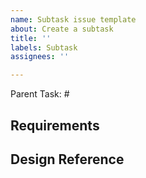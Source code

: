 ```yaml
---
name: Subtask issue template
about: Create a subtask
title: ''
labels: Subtask
assignees: ''

---
```


Parent Task: #

## Requirements

## Design Reference
